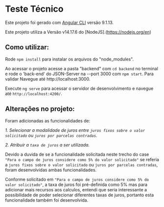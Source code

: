 # Teste Técnico

Este projeto foi gerado com [Angular CLI](https://github.com/angular/angular-cli) versão 9.1.13.

Este projeto utiliza a Versão v14.17.6 do [NodeJS].(https://nodejs.org/en)

## Como utilizar:

Rode `npm install` para instalar os arquivos do "node_modules".

Ao acessar o projeto acesse a pasta "backend" com `cd backend` no terminal e rode o 'back-end' do JSON-Server na --port 3000 com `npm start`. Para validar Navegue até http://localhost:3000.

Execute `ng serve` para acessar o servidor de desenvolvimento e navegue até `http://localhost:4200/`.

## Alterações no projeto:

Foram adicionadas as funcionalidades de:

*1. Selecionar a modalidade de juros entre `juros fixos sobre o valor solicitado` ou `juros por parcelas contradas`.*

*2. Atribuir a `taxa de juros` a ser utilizada.*

Devido a duvida de se a funcionalidade solicitada neste trecho do case `"Para o campo de juros considere como 5% do valor solicitado"` se referia a `juros fixos sobre o valor solicitado` ou `juros por parcelas contradas`, foram desenvolvidas ambas funcionalidades.

Conforme solicitado em `"Para o campo de juros considere como 5% do valor solicitado"`, a taxa de juros foi pré-definida como 5% mas para adicionar mais recursos aos calculos, entendi que seria interessante a possibilidade de poder selecionar diferentes taxas de juros, portanto esta funcionalidade também foi desenvolvida.






